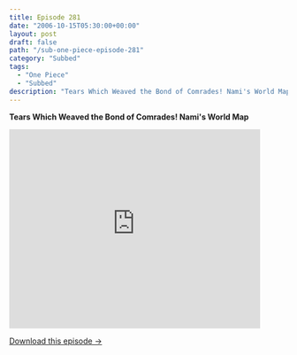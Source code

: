 ```yaml
---
title: Episode 281
date: "2006-10-15T05:30:00+00:00"
layout: post
draft: false
path: "/sub-one-piece-episode-281"
category: "Subbed"
tags:
  - "One Piece"
  - "Subbed"
description: "Tears Which Weaved the Bond of Comrades! Nami's World Map"
---
```


**Tears Which Weaved the Bond of Comrades! Nami's World Map**

<iframe width="640" height="360" src="https://www.rapidvideo.com/e/FXQHPG8KTG" frameborder="0" marginwidth=0 marginheight=0 scrolling=no allowfullscreen style="max-width:90%;"></iframe>

<a href="http://ouo.io/qs/eCodkFEQ?s=https://www.rapidvideo.com/d/FXQHPG8KTG" class="styled_a">Download this episode →</a>

